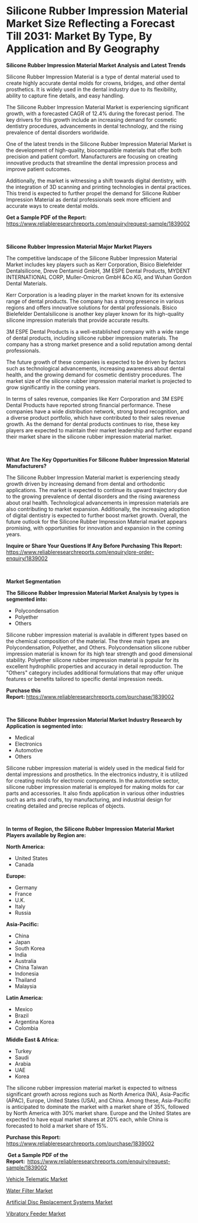 <p><h1>Silicone Rubber Impression Material Market Size Reflecting a Forecast Till 2031: Market By Type, By Application and By Geography</h1></p><p><strong>Silicone Rubber Impression Material Market Analysis and Latest Trends</strong></p>
<p><p>Silicone Rubber Impression Material is a type of dental material used to create highly accurate dental molds for crowns, bridges, and other dental prosthetics. It is widely used in the dental industry due to its flexibility, ability to capture fine details, and easy handling.</p><p>The Silicone Rubber Impression Material Market is experiencing significant growth, with a forecasted CAGR of 12.4% during the forecast period. The key drivers for this growth include an increasing demand for cosmetic dentistry procedures, advancements in dental technology, and the rising prevalence of dental disorders worldwide.</p><p>One of the latest trends in the Silicone Rubber Impression Material Market is the development of high-quality, biocompatible materials that offer both precision and patient comfort. Manufacturers are focusing on creating innovative products that streamline the dental impression process and improve patient outcomes.</p><p>Additionally, the market is witnessing a shift towards digital dentistry, with the integration of 3D scanning and printing technologies in dental practices. This trend is expected to further propel the demand for Silicone Rubber Impression Material as dental professionals seek more efficient and accurate ways to create dental molds.</p></p>
<p><strong>Get a Sample PDF of the Report:&nbsp;</strong> <a href="https://www.reliableresearchreports.com/enquiry/request-sample/1839002">https://www.reliableresearchreports.com/enquiry/request-sample/1839002</a></p>
<p>&nbsp;</p>
<p><strong>Silicone Rubber Impression Material Major Market Players</strong></p>
<p><p>The competitive landscape of the Silicone Rubber Impression Material Market includes key players such as Kerr Corporation, Bisico Bielefelder Dentalsilicone, Dreve Dentamid GmbH, 3M ESPE Dental Products, MYDENT INTERNATIONAL CORP, Muller-Omicron GmbH &Co.KG, and Wuhan Gordon Dental Materials. </p><p>Kerr Corporation is a leading player in the market known for its extensive range of dental products. The company has a strong presence in various regions and offers innovative solutions for dental professionals. Bisico Bielefelder Dentalsilicone is another key player known for its high-quality silicone impression materials that provide accurate results. </p><p>3M ESPE Dental Products is a well-established company with a wide range of dental products, including silicone rubber impression materials. The company has a strong market presence and a solid reputation among dental professionals.</p><p>The future growth of these companies is expected to be driven by factors such as technological advancements, increasing awareness about dental health, and the growing demand for cosmetic dentistry procedures. The market size of the silicone rubber impression material market is projected to grow significantly in the coming years.</p><p>In terms of sales revenue, companies like Kerr Corporation and 3M ESPE Dental Products have reported strong financial performance. These companies have a wide distribution network, strong brand recognition, and a diverse product portfolio, which have contributed to their sales revenue growth. As the demand for dental products continues to rise, these key players are expected to maintain their market leadership and further expand their market share in the silicone rubber impression material market.</p></p>
<p>&nbsp;</p>
<p><strong>What Are The Key Opportunities For Silicone Rubber Impression Material Manufacturers?</strong></p>
<p><p>The Silicone Rubber Impression Material market is experiencing steady growth driven by increasing demand from dental and orthodontic applications. The market is expected to continue its upward trajectory due to the growing prevalence of dental disorders and the rising awareness about oral health. Technological advancements in impression materials are also contributing to market expansion. Additionally, the increasing adoption of digital dentistry is expected to further boost market growth. Overall, the future outlook for the Silicone Rubber Impression Material market appears promising, with opportunities for innovation and expansion in the coming years.</p></p>
<p><strong>Inquire or Share Your Questions If Any Before Purchasing This Report:</strong> <a href="https://www.reliableresearchreports.com/enquiry/pre-order-enquiry/1839002">https://www.reliableresearchreports.com/enquiry/pre-order-enquiry/1839002</a></p>
<p>&nbsp;</p>
<p><strong>Market Segmentation</strong></p>
<p><strong>The Silicone Rubber Impression Material Market Analysis by types is segmented into:</strong></p>
<p><ul><li>Polycondensation</li><li>Polyether</li><li>Others</li></ul></p>
<p><p>Silicone rubber impression material is available in different types based on the chemical composition of the material. The three main types are Polycondensation, Polyether, and Others. Polycondensation silicone rubber impression material is known for its high tear strength and good dimensional stability. Polyether silicone rubber impression material is popular for its excellent hydrophilic properties and accuracy in detail reproduction. The "Others" category includes additional formulations that may offer unique features or benefits tailored to specific dental impression needs.</p></p>
<p><strong>Purchase this Report:&nbsp;</strong><a href="https://www.reliableresearchreports.com/purchase/1839002">https://www.reliableresearchreports.com/purchase/1839002</a></p>
<p>&nbsp;</p>
<p><strong>The Silicone Rubber Impression Material Market Industry Research by Application is segmented into:</strong></p>
<p><ul><li>Medical</li><li>Electronics</li><li>Automotive</li><li>Others</li></ul></p>
<p><p>Silicone rubber impression material is widely used in the medical field for dental impressions and prosthetics. In the electronics industry, it is utilized for creating molds for electronic components. In the automotive sector, silicone rubber impression material is employed for making molds for car parts and accessories. It also finds application in various other industries such as arts and crafts, toy manufacturing, and industrial design for creating detailed and precise replicas of objects.</p></p>
<p>&nbsp;</p>
<p><strong>In terms of Region, the Silicone Rubber Impression Material Market Players available by Region are:</strong></p>
<p>
    <p> <strong> North America: </strong>
        <ul>
            <li>United States</li>
            <li>Canada</li>
        </ul>
        </p> 
    <p> <strong> Europe: </strong>
        <ul>
            <li>Germany</li>
            <li>France</li>
            <li>U.K.</li>
            <li>Italy</li>
            <li>Russia</li>
        </ul>
        </p> 
    <p> <strong> Asia-Pacific: </strong>
        <ul>
            <li>China</li>
            <li>Japan</li>
            <li>South Korea</li>
            <li>India</li>
            <li>Australia</li>
            <li>China Taiwan</li>
            <li>Indonesia</li>
            <li>Thailand</li>
            <li>Malaysia</li>
        </ul>
        </p> 
    <p> <strong> Latin America: </strong>
        <ul>
            <li>Mexico</li>
            <li>Brazil</li>
            <li>Argentina Korea</li>
            <li>Colombia</li>
        </ul>
        </p> 
    <p> <strong> Middle East & Africa: </strong>
        <ul>
            <li>Turkey</li>
            <li>Saudi</li>
            <li>Arabia</li>
            <li>UAE</li>
            <li>Korea</li>
        </ul>
    </p>
    </p>
<p><p>The silicone rubber impression material market is expected to witness significant growth across regions such as North America (NA), Asia-Pacific (APAC), Europe, United States (USA), and China. Among these, Asia-Pacific is anticipated to dominate the market with a market share of 35%, followed by North America with 30% market share. Europe and the United States are expected to have equal market shares at 20% each, while China is forecasted to hold a market share of 15%.</p></p>
<p><strong>Purchase this Report: </strong><a href="https://www.reliableresearchreports.com/purchase/1839002">https://www.reliableresearchreports.com/purchase/1839002</a></p>
<p>&nbsp;<strong>Get a Sample PDF of the Report:&nbsp;&nbsp;</strong><a href="https://www.reliableresearchreports.com/enquiry/request-sample/1839002">https://www.reliableresearchreports.com/enquiry/request-sample/1839002</a></p>
<p><strong></strong></p>
<p><p><a href="https://view.publitas.com/reportprime-1/vehicle-telematic-market-provides-detailed-segmentation-of-this-market-based-on-type-application-and-region-and-forecast-for-the-period-from-2024-2031/">Vehicle Telematic Market</a></p><p><a href="https://view.publitas.com/reportprime-1/global-water-filter-market-size-and-market-trends-insights-and-projections-from-2024-to-2031/">Water Filter Market</a></p><p><a href="https://iodized-pantydraco-05c.notion.site/Artificial-Disc-Replacement-Systems-Market-Research-Report-Unlocks-Analysis-on-the-Market-Financial--5fdb560f10524ce687fcd238ac5ecc4c">Artificial Disc Replacement Systems Market</a></p><p><a href="https://view.publitas.com/reportprime-1/vibratory-feeder-market-size-furnishes-valuable-information-encompassing-market-share-market-trends-and-projections-spanning-from-2024-to-2031/">Vibratory Feeder Market</a></p></p>